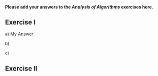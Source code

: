 #### Please add your answers to the ***Analysis of  Algorithms*** exercises here.

## Exercise I

a) My Answer


b)


c)

## Exercise II


